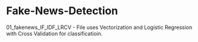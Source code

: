 # Fake-News-Detection

01_fakenews_IF_IDF_LRCV - File uses Vectorization and Logistic Regression with Cross Validation for classificatioin.
